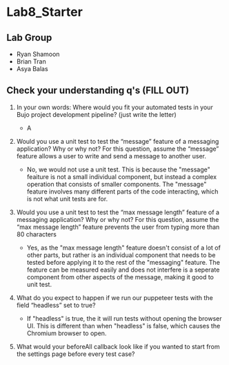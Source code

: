 # Lab8_Starter

## Lab Group
- Ryan Shamoon
- Brian Tran 
- Asya Balas

## Check your understanding q's (FILL OUT)
1. In your own words: Where would you fit your automated tests in your Bujo project development pipeline? (just write the letter)
    - A

2. Would you use a unit test to test the “message” feature of a messaging application? Why or why not? For this question, assume the “message” feature allows a user to write and send a message to another user.
   - No, we would not use a unit test. This is because the "message" feaiture is not a small individual component, but instead a complex operation that consists of smaller components. The "message" feature involves many different parts of the code interacting, which is not what unit tests are for.
3. Would you use a unit test to test the “max message length” feature of a messaging application? Why or why not? For this question, assume the “max message length” feature prevents the user from typing more than 80 characters
    - Yes, as the "max message length" feature doesn't consist of a lot of other parts, but rather is an individual component that needs to be tested before applying it to the rest of the "messaging" feature. The feature can be measured easily and does not interfere is a seperate component from other aspects of the message, making it good to unit test.
4. What do you expect to happen if we run our puppeteer tests with the field “headless” set to true?
    - If "headless" is true, the it will run tests without opening the browser UI. This is different than when "headless" is false, which causes the Chromium browser to open.
5. What would your beforeAll callback look like if you wanted to start from the settings page before every test case?

